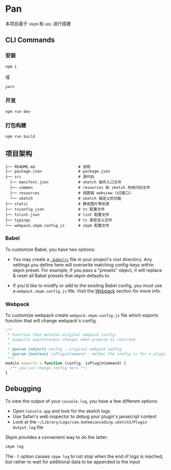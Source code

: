 # Pan

本项目基于 `skpm` 和 `umi` 进行搭建

## CLI Commands
### 安装
```bash
npm i
```
或
```bash
yarn
```

### 开发
``` bash
npm run dev
```
###  打包构建
```bash
npm run build
```


## 项目架构

```
├── README.md                   # 说明
├── package.json                # package.json
├── src                         # 源代码
  ├── manifest.json             # sketch 插件入口文件
  ├── common                    # resources 和 sketch 共用代码文件
  ├── resources                 # 视图端 webview (UI窗口)
  └── sketch                    # sketch 端定义的功能
├── static                      # 静态图片等资源
├── tsconfig.json               # ts 配置文件
├── tslint.json                 # lint 配置文件
├── typings                     # ts 类型定义文件
└── webpack.skpm.config.js      # skpm 配置文件
```

### Babel

To customize Babel, you have two options:

* You may create a [`.babelrc`](https://babeljs.io/docs/usage/babelrc) file in your project's root directory. Any settings you define here will overwrite matching config-keys within skpm preset. For example, if you pass a "presets" object, it will replace & reset all Babel presets that skpm defaults to.

* If you'd like to modify or add to the existing Babel config, you must use a `webpack.skpm.config.js` file. Visit the [Webpack](#webpack) section for more info.

### Webpack

To customize webpack create `webpack.skpm.config.js` file which exports function that will change webpack's config.

```js
/**
 * Function that mutates original webpack config.
 * Supports asynchronous changes when promise is returned.
 *
 * @param {object} config - original webpack config.
 * @param {boolean} isPluginCommand - wether the config is for a plugin command or a resource
 **/
module.exports = function (config, isPluginCommand) {
  /** you can change config here **/
}
```

## Debugging

To view the output of your `console.log`, you have a few different options:
* Open `Console.app` and look for the sketch logs
* Use Safari's web inspector to debug your plugin's javascript context
* Look at the `~/Library/Logs/com.bohemiancoding.sketch3/Plugin Output.log` file

Skpm provides a convenient way to do the latter:

```bash
skpm log
```

The `-f` option causes `skpm log` to not stop when the end of logs is reached, but rather to wait for additional data to be appended to the input

